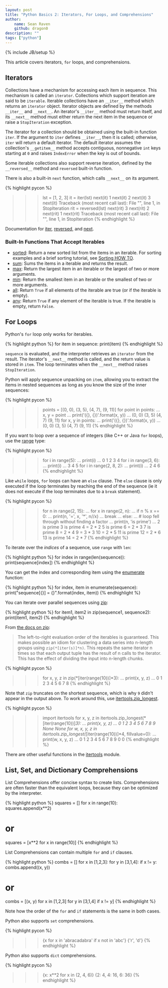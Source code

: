 ```yaml
---
layout: post
title: "Python Basics 2: Iterators, For Loops, and Comprehensions"
author:
    name: Sean Raven
    github: dragon0
description: ""
tags: ["python"]
---
```

{% include JB/setup %}

This article covers iterators, `for` loops, and comprehensions.

## Iterators

Collections have a mechanism for accessing each item in sequence.
This mechanism is called an `iterator`.
Collections which support iteration are said to be `iterable`.
Iterable collections have an `__iter__` method which returns an `iterator` object.
Iterator objects are defined by the methods `__iter__` and `__next__`.
An iterator's `__iter__` method must return itself,
and its `__next__` method must either return the next item in the sequence
or raise a `StopIteration` exception.

The iterator for a collection should be obtained using the built-in function `iter`.
If the argument to `iter` defines `__iter__`, then it is called;
otherwise, `iter` will return a default iterator.
The default iterator assumes the collection's `__getitem__` method accepts
contiguous, nonnegative `int` keys starting at `0` and raises `IndexError` when
the key is out of bounds.

Some iterable collections also support reverse iteration, defined by the
`__reversed__` method and `reversed` built-in function.

There is also a built-in `next` function, which calls `__next__` on its argument.

{% highlight pycon %}
>>> lst = [1, 2, 3]
>>> it = iter(lst)
>>> next(it)
1
>>> next(it)
2
>>> next(it)
3
>>> next(it)
Traceback (most recent call last):
  File "<stdin>", line 1, in <module>
StopIteration
>>> rit = reversed(lst)
>>> next(rit)
3
>>> next(rit)
2
>>> next(rit)
1
>>> next(rit)
Traceback (most recent call last):
  File "<stdin>", line 1, in <module>
StopIteration
{% endhighlight %}

Documentation for
[iter](https://docs.python.org/3/library/functions.html#iter),
[reversed](https://docs.python.org/3/library/functions.html#reversed),
and
[next](https://docs.python.org/3/library/functions.html#next).

### Built-In Functions That Accept Iterables

- [sorted](https://docs.python.org/3/library/functions.html#sorted):
  Return a new sorted list from the items in an iterable.
  For sorting examples and a brief sorting tutorial, see
  [Sorting HOW TO](https://docs.python.org/3/howto/sorting.html#sortinghowto).
- [sum](https://docs.python.org/3/library/functions.html#sum):
  Sums the items in a iterable and returns the result.
- [max](https://docs.python.org/3/library/functions.html#max):
  Return the largest item in an iterable or the largest of two or more
  arguments.
- [min](https://docs.python.org/3/library/functions.html#min):
  Return the smallest item in an iterable or the smallest of two or more
  arguments.
- [all](https://docs.python.org/3/library/functions.html#all):
  Return `True` if all elements of the iterable are true (or if the iterable is
  empty).
- [any](https://docs.python.org/3/library/functions.html#any):
  Return `True` if any element of the iterable is true. If the iterable is
  empty, return `False`.

## For Loops

Python's `for` loop only works for iterables.

{% highlight python %}
for item in sequence:
    print(item)
{% endhighlight %}

`sequence` is evaluated, and the interpreter retrieves an `iterator` from the
result.
The iterator's `__next__` method is called, and the return value is stored in
`item`.
The loop terminates when the `__next__` method raises `StopIteration`.

Python will apply sequence unpacking on `item`, allowing you to extract the
items in nested sequences as long as you know the size of the inner sequences:

{% highlight pycon %}
>>> points = [(0, 0), (3, 5), (4, 7), (9, 11)]
>>> for point in points:
...     x, y = point
...     print('({}, {})'.format(x, y))
... 
(0, 0)
(3, 5)
(4, 7)
(9, 11)
>>> for x, y in points:
...     print('({}, {})'.format(x, y))
... 
(0, 0)
(3, 5)
(4, 7)
(9, 11)
{% endhighlight %}

If you want to loop over a sequence of integers (like C++ or Java `for` loops),
use the [range](https://docs.python.org/3/library/stdtypes.html#typesseq-range)
type:

{% highlight pycon %}
>>> for i in range(5):
...     print(i)
... 
0
1
2
3
4
>>> for i in range(3, 6):
...     print(i)
... 
3
4
5
>>> for i in range(2, 8, 2):
...     print(i)
... 
2
4
6
{% endhighlight %}

Like `while` loops, `for` loops can have an `else` clause.
The `else` clause is only executed if the loop terminates by reaching the end of
the sequence (ie it does not execute if the loop terminates due to a `break`
statement).

{% highlight pycon %}
>>> for n in range(2, 15):
...     for x in range(2, n):
...         if n % x == 0:
...             print(n, '=', x, '*', n//x)
...             break
...     else:
...         # loop fell through without finding a factor
...         print(n, 'is prime')
... 
2 is prime
3 is prime
4 = 2 * 2
5 is prime
6 = 2 * 3
7 is prime
8 = 2 * 4
9 = 3 * 3
10 = 2 * 5
11 is prime
12 = 2 * 6
13 is prime
14 = 2 * 7
{% endhighlight %}

To iterate over the *indices* of a sequence, use `range` with `len`:

{% highlight python %}
for index in range(len(sequence)):
    print(sequence[index])
{% endhighlight %}

You can get the index and corresponding item using the
[enumerate](https://docs.python.org/3/library/functions.html#enumerate)
function:

{% highlight python %}
for index, item in enumerate(sequence):
    print("sequence[{}] = {}".format(index, item))
{% endhighlight %}

You can iterate over parallel sequences using
[zip](https://docs.python.org/3/library/functions.html#zip):

{% highlight python %}
for item1, item2 in zip(sequence1, sequence2):
    print(item1, item2)
{% endhighlight %}

From [the docs on zip](https://docs.python.org/3/library/functions.html#zip):

> The left-to-right evaluation order of the iterables is guaranteed. This makes 
possible an idiom for clustering a data series into n-length groups using 
`zip(*[iter(s)]*n)`. This repeats the same iterator n times so that each output 
tuple has the result of n calls to the iterator. This has the effect of 
dividing the input into n-length chunks.

{% highlight pycon %}
>>> for x, y, z in zip(*[iter(range(10))]*3):
...     print(x, y, z)
... 
0 1 2
3 4 5
6 7 8
{% endhighlight %}

Note that `zip` truncates on the shortest sequence, which is why `9` didn't
appear in the output above.
To work around this, use
[itertools.zip_longest](https://docs.python.org/3/library/itertools.html#itertools.zip_longest).

{% highlight pycon %}
>>> import itertools
>>> for x, y, z in itertools.zip_longest(*[iter(range(10))]*3):
...     print(x, y, z)
... 
0 1 2
3 4 5
6 7 8
9 None None
>>> for w, x, y, z in itertools.zip_longest(*[iter(range(10))]*4, fillvalue=0):
...     print(w, x, y, z)
... 
0 1 2 3
4 5 6 7
8 9 0 0
{% endhighlight %}

There are other useful functions in the
[itertools](https://docs.python.org/3/library/itertools.html) module.

## List, Set, and Dictionary Comprehensions

List Comprehensions offer concise syntax to create lists.
Comprehensions are often faster than the equivalent loops, because they can be
optimized by the interpreter.

{% highlight python %}
squares = []
for x in range(10):
    squares.append(x**2)

# or
squares = [x**2 for x in range(10)]
{% endhighlight %}

List Comprehensions can contain multiple `for` and `if` clauses.

{% highlight python %}
combs = []
for x in [1,2,3]:
    for y in [3,1,4]:
        if x != y:
            combs.append((x, y))
# or
combs = [(x, y) for x in [1,2,3] for y in [3,1,4] if x != y]
{% endhighlight %}

Note how the order of the `for` and `if` statements is the same in both cases.

Python also supports `set` comprehensions.

{% highlight pycon %}
>>> {x for x in 'abracadabra' if x not in 'abc'}
{'r', 'd'}
{% endhighlight %}

Python also supports `dict` comprehensions.

{% highlight pycon %}
>>> {x: x**2 for x in (2, 4, 6)}
{2: 4, 4: 16, 6: 36}
{% endhighlight %}

